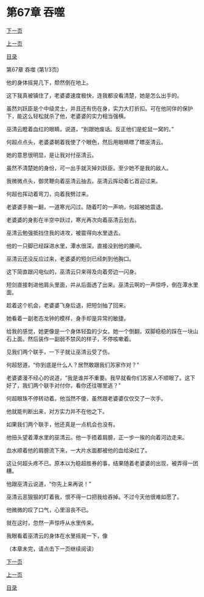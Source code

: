 <h1>第67章   吞噬</h1>
            <div><p><a href="./199_%E7%AC%AC67%E7%AB%A0_%E5%90%9E%E5%99%AC.md">下一页</a></p><p><a href="./197_%E7%AC%AC66%E7%AB%A0_%E5%8A%9F%E4%BA%8F%E4%B8%80%E7%AF%91.md">上一页</a></p><p><a href="../">目录</a></p></div>
            <div><p>第67章   吞噬 (第1/3页)</p><p>他的身体摇晃几下，颓然倒在地上。</p><p>这下我真被镇住了，老婆婆速度极快，连我都没看清楚，她是怎么出手的。</p><p>虽然刘跃臣是个中级灵士，并且还有伤在身，实力大打折扣。可在他同伴的保护下，能这么轻松就杀了他，老婆婆的实力相当强横。</p><p>巫清云瞪着血红的眼睛，说道，“别跟她废话。反正他们是蛇鼠一窝的。”</p><p>何超点点头，老婆婆朝着我使了个眼色，然后用眼睛瞟了瞟巫清云。</p><p>她的意思很明显，是让我对付巫清云。</p><p>虽然不清楚她的身份，可一出手就灭掉刘跃臣。至少她不是我的敌人。</p><p>我微微点头，御灵鞭向着巫清云抽去。巫清云挥动着匕首迎过来。</p><p>何超也挥动着弯刀，向着我劈过来。</p><p>老婆婆手腕一翻，一道寒光闪过。随着叮的一声响，何超被她震退。</p><p>老婆婆的身影在半空中跃过，寒光再次向着巫清云划去。</p><p>巫清云勉强抵挡住我的进攻，被震得向水里退去。</p><p>他的一只脚已经踩进水里，潭水很深，直接没到他的腰间。</p><p>巫清云还没反应过来，老婆婆的短剑已经刺到他胸口。</p><p>这下简直跟闪电似的，巫清云只来得及向着旁边一闪身。</p><p>短剑直接刺进他肩头里面，并从后面透了出来。巫清云啊的一声惊呼，倒在潭水里面。</p><p>趁着这个机会，老婆婆飞身后退，把短剑抽了回来。</p><p>她看着一副老态龙钟的模样，身手却是异常的敏捷。</p><p>给我的感觉，她更像是一个身体轻盈的少女。她一个倒翻，双脚稳稳的踩在一块山石上面。然后装作一副弱不禁风的样子，不停咳嗽着。</p><p>见我们两个联手，一下子就让巫清云受了伤。</p><p>何超怒道，“你到底是什么人？居然敢跟我们苏家作对？”</p><p>老婆婆漫不经心的说道，“我是谁并不重要。我早就看你们苏家人不顺眼了。这下好了，我们两个联手对付你，看你还往哪里逃？”</p><p>何超眼珠不停转动着。他当然不傻，虽然跟老婆婆仅仅交了一次手。</p><p>他就能判断出来，对方实力并不在他之下。</p><p>如果我们两个联手，他还真是一点机会也没有。</p><p>他扭头望着潭水里的巫清云。他一手捂着肩膀，正一步一挨的向着河边走来。</p><p>血水顺着他的肩膀流下来，一大片水面都被他的血给染红了。</p><p>这让何超头疼不已。原本以为稳超胜券的事，结果随着老婆婆的出现，被弄得一团糟。</p><p>他跟巫清云说道，“你先上来再说！”</p><p>巫清云恶狠狠的盯着我，恨不得一口把我给吞掉。不过今天他很难如愿了。</p><p>他微微的叹了口气，心里沮丧不已。</p><p>就在这时，忽然一声惊呼从水里传来。</p><p>我眼看着巫清云的身体在水里摇晃一下，像</p><p>（本章未完，请点击下一页继续阅读）</p></div>
            <div><p><a href="./199_%E7%AC%AC67%E7%AB%A0_%E5%90%9E%E5%99%AC.md">下一页</a></p><p><a href="./197_%E7%AC%AC66%E7%AB%A0_%E5%8A%9F%E4%BA%8F%E4%B8%80%E7%AF%91.md">上一页</a></p><p><a href="../">目录</a></p></div>